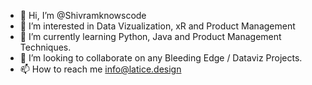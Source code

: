 - 👋 Hi, I’m @Shivramknowscode
- 👀 I’m interested in Data Vizualization, xR and Product Management
- 🌱 I’m currently learning Python, Java and Product Management Techniques.
- 💞️ I’m looking to collaborate on any Bleeding Edge / Dataviz Projects.
- 📫 How to reach me info@latice.design

<!---
Shivramknowscode/Shivramknowscode is a ✨ special ✨ repository because its `README.md` (this file) appears on your GitHub profile.
You can click the Preview link to take a look at your changes.
--->
